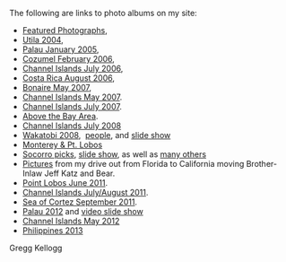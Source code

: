 The following are links to photo albums on my site:

*   [Featured Photographs][1], 
*   [Utila 2004][2], 
*   [Palau January 2005][3], 
*   [Cozumel February 2006][4], 
*   [Channel Islands July 2006][5], 
*   [Costa Rica August 2006][6], 
*   [Bonaire May 2007][7], 
*   [Channel Islands May 2007][8]. 
*   [Channel Islands July 2007][9]. 
*   [Above the Bay Area][10]. 
*   [Channel Islands July 2008][11] 
*   [Wakatobi 2008][12],  [people][13], and [ slide show][14] 
*   [Monterey & Pt. Lobos][15] 
*   [Socorro picks][16], [slide show][17], as well as [many others][18] 
*   [Pictures][19] from my drive out from Florida to California moving Brother-Inlaw Jeff Katz and Bear. 
*   [Point Lobos June 2011][20]. 
*   [Channel Islands July/August 2011][21]. 
*   [Sea of Cortez September 2011][22]. 
*   [Palau 2012][23] and [ video slide show][24] 
*   [Channel Islands May 2012][25]
*  [Philippines 2013][26]

Gregg Kellogg

 [1]: http://greggkellogg.net//galleries/Featured%20Web%20Gallery/index.html
 [2]: http://greggkellogg.net//galleries/Utila%202004/index.html
 [3]: http://greggkellogg.net//galleries/Palau%202005-01/index.html
 [4]: http://greggkellogg.net//galleries/Cozumel%202006-02/index.html
 [5]: http://greggkellogg.net//galleries/Channel%20Islands%202006-07-15/index.html
 [6]: http://greggkellogg.net//galleries/Costa%20Rica%202006-08/index.html
 [7]: http://greggkellogg.net//galleries/Bonaire%202007-05/index.html
 [8]: http://kellogg-assoc.com/galleries/Channel%20Islands%202007-05/index.html
 [9]: http://kellogg-assoc.com/galleries/Channel%20Islands%202007-07/index.html
 [10]: http://kellogg-assoc.com/galleries/Above%20the%20Bay%20Area/index.html
 [11]: http://homepage.mac.com/greggkellogg/Channel%20Islands%202008-07/index.html
 [12]: http://homepage.mac.com/greggkellogg/Wakatobi%202008/
 [13]: http://homepage.mac.com/greggkellogg/Wakatobi%20People/
 [14]: http://www.youtube.com/watch?v=hKPmnpv7tq0
 [15]: http://homepage.mac.com/greggkellogg/Monterey%20january%202009/
 [16]: http://greggkellogg.net//galleries/Socorro%20Picks/index.html
 [17]: http://greggkellogg.net//galleries/Socorro.mov
 [18]: http://greggkellogg.net//galleries/Socorro%202010-04/index.html
 [19]: http://greggkellogg.net/galleries/Western%20Road%20Trip/index.html
 [20]: http://greggkellogg.net/galleries/PtLobos2011-06/index.html
 [21]: http://greggkellogg.net/galleries/channel-islands-2011-08-01/index.html
 [22]: http://greggkellogg.net/galleries/Sea%20of%20Cortez%202011-09/index.html
 [23]: http://greggkellogg.net/galleries/Palau%202012-01/index.html
 [24]: http://greggkellogg.net/galleries/Palau%202012-01/Palau720/Resources/Palau720.mov
 [25]: http://greggkellogg.net//galleries/Channel%20Islands%202012-05/index.html
 [26]: http://greggkellogg.net/galleries/Philippines-2013-09/index.html
 